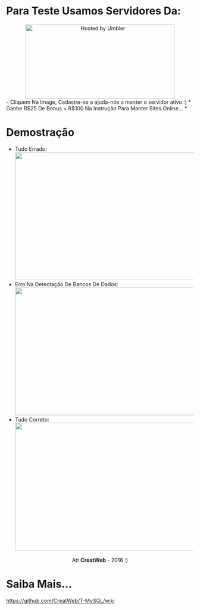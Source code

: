 # Para Teste Usamos Servidores Da:
<center>
<a href='http://bit.ly/2fxfnxl'>
<img src='http://image.prntscr.com/image/3f9b1ce0713b4e188d0bba58ca00c517.png' width='400' height='200' alt='Hosted by Umbler'>
</a>
</center>
- Cliquem Na Image, Cadastre-se e ajuda-nós a manter o servidor ativo :)
  *  Ganhe R$25 De Bonus + R$100 Na Instrução Para Manter Sites Online... *

# Demostração
- Tudo Errado:
<img style="-webkit-user-select: none; cursor: zoom-in;" src="http://image.prntscr.com/image/80fb79e4ce094bc3ba81ea11c3e914f5.png" width="1027" height="343"> <br />
- Erro Na Detectação De Bancos De Dados:
<img style="-webkit-user-select: none; cursor: zoom-in;" src="http://image.prntscr.com/image/48f23363b98f4e9ea1017ea6333bd97c.png" width="1027" height="343"> <br />
- Tudo Correto:
<img style="-webkit-user-select: none; cursor: zoom-in;" src="http://image.prntscr.com/image/49f6c8a34fa841f3b31165e26a169928.png" width="1027" height="343"> <br />

<center>
Att <b>CreatWeb</b> - 2016 :)
</center>

# Saiba Mais...

https://github.com/CreatWeb/T-MySQL/wiki
